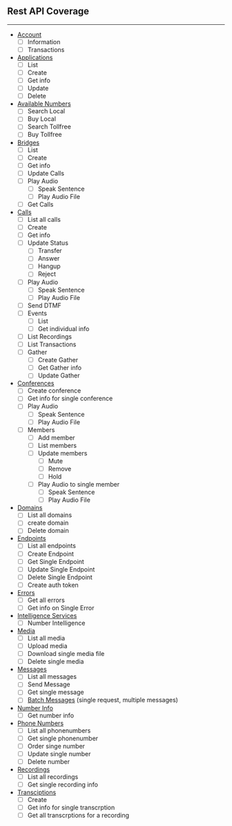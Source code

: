 ## Rest API Coverage
------------
* [Account](http://ap.bandwidth.com/docs/rest-api/account/)
    * [ ] Information
    * [ ] Transactions
* [Applications](http://ap.bandwidth.com/docs/rest-api/applications/)
    * [ ] List
    * [ ] Create
    * [ ] Get info
    * [ ] Update
    * [ ] Delete
* [Available Numbers](http://ap.bandwidth.com/docs/rest-api/available-numbers/)
    * [ ] Search Local
    * [ ] Buy Local
    * [ ] Search Tollfree
    * [ ] Buy Tollfree
* [Bridges](http://ap.bandwidth.com/docs/rest-api/bridges/)
    * [ ] List
    * [ ] Create
    * [ ] Get info
    * [ ] Update Calls
    * [ ] Play Audio
        * [ ] Speak Sentence
        * [ ] Play Audio File
    * [ ] Get Calls
* [Calls](http://ap.bandwidth.com/docs/rest-api/calls/)
    * [ ] List all calls
    * [ ] Create
    * [ ] Get info
    * [ ] Update Status
        * [ ] Transfer
        * [ ] Answer
        * [ ] Hangup
        * [ ] Reject
    * [ ] Play Audio
        * [ ] Speak Sentence
        * [ ] Play Audio File
    * [ ] Send DTMF
    * [ ] Events
        * [ ] List
        * [ ] Get individual info
    * [ ] List Recordings
    * [ ] List Transactions
    * [ ] Gather
        * [ ] Create Gather
        * [ ] Get Gather info
        * [ ] Update Gather
* [Conferences](http://ap.bandwidth.com/docs/rest-api/conferences/)
    * [ ] Create conference
    * [ ] Get info for single conference
    * [ ] Play Audio
        * [ ] Speak Sentence
        * [ ] Play Audio File
    * [ ] Members
        * [ ] Add member
        * [ ] List members
        * [ ] Update members
            * [ ] Mute
            * [ ] Remove
            * [ ] Hold
        * [ ] Play Audio to single member
            * [ ] Speak Sentence
            * [ ] Play Audio File
* [Domains](http://ap.bandwidth.com/docs/rest-api/domains/)
    * [ ] List all domains
    * [ ] create domain
    * [ ] Delete domain
* [Endpoints](http://ap.bandwidth.com/docs/rest-api/endpoints/)
    * [ ] List all endpoints
    * [ ] Create Endpoint
    * [ ] Get Single Endpoint
    * [ ] Update Single Endpoint
    * [ ] Delete Single Endpoint
    * [ ] Create auth token
* [Errors](http://ap.bandwidth.com/docs/rest-api/errors/)
    * [ ] Get all errors
    * [ ] Get info on Single Error
* [Intelligence Services](http://ap.bandwidth.com/docs/rest-api/intelligenceservices/)
    * [ ] Number Intelligence
* [Media](http://ap.bandwidth.com/docs/rest-api/media/)
    * [ ] List all media
    * [ ] Upload media
    * [ ] Download single media file
    * [ ] Delete single media
* [Messages](http://ap.bandwidth.com/docs/rest-api/messages/)
    * [ ] List all messages
    * [ ] Send Message
    * [ ] Get single message
	* [ ] [Batch Messages](http://ap.bandwidth.com/docs/rest-api/messages/#resourcePOSTv1usersuserIdmessages) (single request, multiple messages)

* [Number Info](http://ap.bandwidth.com/docs/rest-api/numberinfo/)
    * [ ] Get number info
* [Phone Numbers](http://ap.bandwidth.com/docs/rest-api/phonenumbers/)
    * [ ] List all phonenumbers
    * [ ] Get single phonenumber
    * [ ] Order singe number
    * [ ] Update single number
    * [ ] Delete number
* [Recordings](http://ap.bandwidth.com/docs/rest-api/recordings/)
    * [ ] List all recordings
    * [ ] Get single recording info
* [Transciptions](http://ap.bandwidth.com/docs/rest-api/recordingsidtranscriptions/)
    * [ ] Create
    * [ ] Get info for single transcrption
    * [ ] Get all transcrptions for a recording
